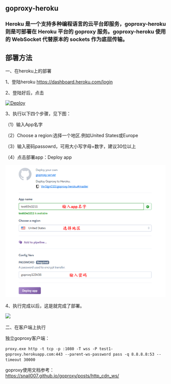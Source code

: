 ## goproxy-heroku

### Heroku 是一个支持多种编程语言的云平台即服务，goproxy-heroku 则是可部署在 Heroku 平台的 goproxy 服务。goproxy-heroku 使用的 WebSocket 代替原本的 sockets 作为底层传输。


## 部署方法

一、在heroku上的部署

1、登陆heroku https://dashboard.heroku.com/login

2、登陆好后，点击

[![Deploy](https://www.herokucdn.com/deploy/button.png)](https://heroku.com/deploy?template=https://github.com/VerSign010/goproxy-heroku)

3、执行以下四个步骤，见下图：

（1）输入App名字

（2）Choose a region:选择一个地区.例如United States或Europe

（3）输入密码passowrd，可用大小写字母+数字，建议30位以上

（4）点击部署app：Deploy app

<img src="/doc/1.png" width="500px" height="auto">

4、执行完成以后，这是就完成了部署。

<img src="/doc/2.png" width="500px" height="auto">

二、在客户端上执行

独立goproxy客户端：

`proxy.exe http -t tcp -p :1080 -T wss -P test1-goproxy.herokuapp.com:443 --parent-ws-password pass -q 8.8.8.8:53 --timeout 30000`


goproxy使用文档参考：https://snail007.github.io/goproxy/posts/http_cdn_ws/
